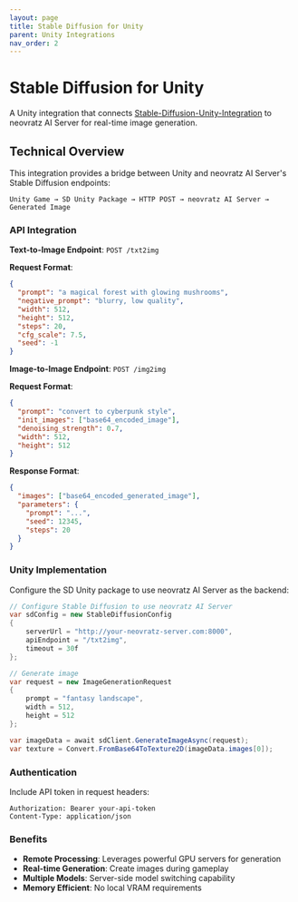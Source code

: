 ```yaml
---
layout: page
title: Stable Diffusion for Unity
parent: Unity Integrations
nav_order: 2
---
```


# Stable Diffusion for Unity

A Unity integration that connects [Stable-Diffusion-Unity-Integration](https://github.com/dobrado76/Stable-Diffusion-Unity-Integration) to neovratz AI Server for real-time image generation.

## Technical Overview

This integration provides a bridge between Unity and neovratz AI Server's Stable Diffusion endpoints:

```
Unity Game → SD Unity Package → HTTP POST → neovratz AI Server → Generated Image
```

### API Integration

**Text-to-Image Endpoint**: `POST /txt2img`

**Request Format**:
```json
{
  "prompt": "a magical forest with glowing mushrooms",
  "negative_prompt": "blurry, low quality",
  "width": 512,
  "height": 512,
  "steps": 20,
  "cfg_scale": 7.5,
  "seed": -1
}
```

**Image-to-Image Endpoint**: `POST /img2img`

**Request Format**:
```json
{
  "prompt": "convert to cyberpunk style",
  "init_images": ["base64_encoded_image"],
  "denoising_strength": 0.7,
  "width": 512,
  "height": 512
}
```

**Response Format**:
```json
{
  "images": ["base64_encoded_generated_image"],
  "parameters": {
    "prompt": "...",
    "seed": 12345,
    "steps": 20
  }
}
```

### Unity Implementation

Configure the SD Unity package to use neovratz AI Server as the backend:

```csharp
// Configure Stable Diffusion to use neovratz AI Server
var sdConfig = new StableDiffusionConfig
{
    serverUrl = "http://your-neovratz-server.com:8000",
    apiEndpoint = "/txt2img",
    timeout = 30f
};

// Generate image
var request = new ImageGenerationRequest
{
    prompt = "fantasy landscape",
    width = 512,
    height = 512
};

var imageData = await sdClient.GenerateImageAsync(request);
var texture = Convert.FromBase64ToTexture2D(imageData.images[0]);
```

### Authentication

Include API token in request headers:
```
Authorization: Bearer your-api-token
Content-Type: application/json
```

### Benefits

- **Remote Processing**: Leverages powerful GPU servers for generation
- **Real-time Generation**: Create images during gameplay
- **Multiple Models**: Server-side model switching capability
- **Memory Efficient**: No local VRAM requirements